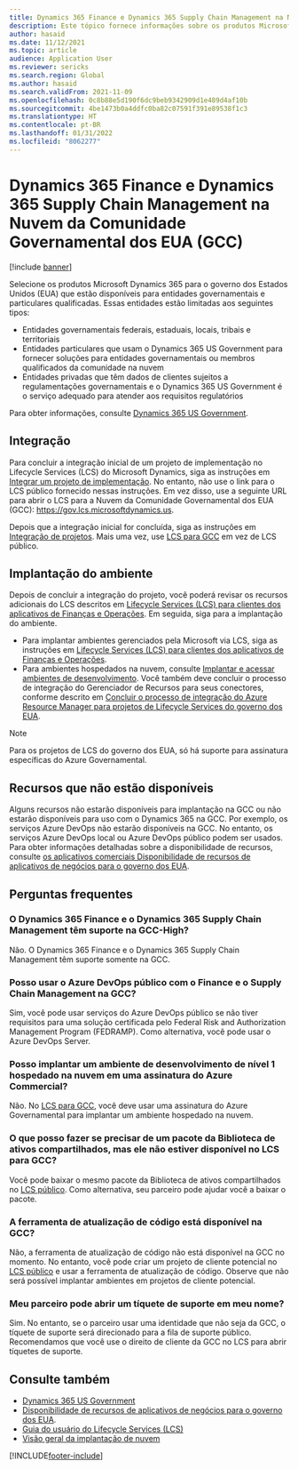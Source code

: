 ```yaml
---
title: Dynamics 365 Finance e Dynamics 365 Supply Chain Management na Nuvem da Comunidade Governamental dos EUA (GCC)
description: Este tópico fornece informações sobre os produtos Microsoft Dynamics 365 US Government que estão disponíveis para entidades governamentais e particulares qualificadas.
author: hasaid
ms.date: 11/12/2021
ms.topic: article
audience: Application User
ms.reviewer: sericks
ms.search.region: Global
ms.author: hasaid
ms.search.validFrom: 2021-11-09
ms.openlocfilehash: 0c8b88e5d190f6dc9beb9342909d1e489d4af10b
ms.sourcegitcommit: 4be1473b0a4ddfc0ba82c07591f391e89538f1c3
ms.translationtype: HT
ms.contentlocale: pt-BR
ms.lasthandoff: 01/31/2022
ms.locfileid: "8062277"
---
```

# <a name="dynamics-365-finance-and-dynamics-365-supply-chain-management-in-us-government-community-cloud-gcc"></a>Dynamics 365 Finance e Dynamics 365 Supply Chain Management na Nuvem da Comunidade Governamental dos EUA (GCC)

[!include [banner](../includes/banner.md)]



Selecione os produtos Microsoft Dynamics 365 para o governo dos Estados Unidos (EUA) que estão disponíveis para entidades governamentais e particulares qualificadas. Essas entidades estão limitadas aos seguintes tipos:

- Entidades governamentais federais, estaduais, locais, tribais e territoriais
- Entidades particulares que usam o Dynamics 365 US Government para fornecer soluções para entidades governamentais ou membros qualificados da comunidade na nuvem
- Entidades privadas que têm dados de clientes sujeitos a regulamentações governamentais e o Dynamics 365 US Government é o serviço adequado para atender aos requisitos regulatórios

Para obter informações, consulte [Dynamics 365 US Government](/power-platform/admin/microsoft-dynamics-365-government).

## <a name="onboarding"></a>Integração

Para concluir a integração inicial de um projeto de implementação no Lifecycle Services (LCS) do Microsoft Dynamics, siga as instruções em [Integrar um projeto de implementação](../../../fin-ops-core/fin-ops/imp-lifecycle/onboard.md). No entanto, não use o link para o LCS público fornecido nessas instruções. Em vez disso, use a seguinte URL para abrir o LCS para a Nuvem da Comunidade Governamental dos EUA (GCC): <https://gov.lcs.microsoftdynamics.us>.

Depois que a integração inicial for concluída, siga as instruções em [Integração de projetos](../lifecycle-services/project-onboarding.md). Mais uma vez, use [LCS para GCC](https://gov.lcs.microsoftdynamics.us) em vez de LCS público.

## <a name="environment-deployment"></a>Implantação do ambiente

Depois de concluir a integração do projeto, você poderá revisar os recursos adicionais do LCS descritos em [Lifecycle Services (LCS) para clientes dos aplicativos de Finanças e Operações](../../../fin-ops-core/dev-itpro/lifecycle-services/lcs-works-lcs.md). Em seguida, siga para a implantação do ambiente.

- Para implantar ambientes gerenciados pela Microsoft via LCS, siga as instruções em [Lifecycle Services (LCS) para clientes dos aplicativos de Finanças e Operações](../../../fin-ops-core/dev-itpro/lifecycle-services/lcs-works-lcs.md#new-deployment-experience).
- Para ambientes hospedados na nuvem, consulte [Implantar e acessar ambientes de desenvolvimento](../../../fin-ops-core/dev-itpro/dev-tools/access-instances.md). Você também deve concluir o processo de integração do Gerenciador de Recursos para seus conectores, conforme descrito em [Concluir o processo de integração do Azure Resource Manager para projetos de Lifecycle Services do governo dos EUA](arm-onbarding-us-goverment.md).

> [!NOTE]
> Para os projetos de LCS do governo dos EUA, só há suporte para assinatura específicas do Azure Governamental.

## <a name="features-that-arent-available"></a>Recursos que não estão disponíveis

Alguns recursos não estarão disponíveis para implantação na GCC ou não estarão disponíveis para uso com o Dynamics 365 na GCC. Por exemplo, os serviços Azure DevOps não estarão disponíveis na GCC. No entanto, os serviços Azure DevOps local ou Azure DevOps público podem ser usados. Para obter informações detalhadas sobre a disponibilidade de recursos, consulte [os aplicativos comerciais Disponibilidade de recursos de aplicativos de negócios para o governo dos EUA](https://aka.ms/BAPFunctionalParity).

## <a name="frequently-asked-questions"></a>Perguntas frequentes

### <a name="are-dynamics-365-finance-and-dynamics-365-supply-chain-management-supported-in-gcc-high"></a>O Dynamics 365 Finance e o Dynamics 365 Supply Chain Management têm suporte na GCC-High?

Não. O Dynamics 365 Finance e o Dynamics 365 Supply Chain Management têm suporte somente na GCC.

### <a name="can-i-use-public-azure-devops-with-finance-and-supply-chain-management-in-gcc"></a>Posso usar o Azure DevOps público com o Finance e o Supply Chain Management na GCC?

Sim, você pode usar serviços do Azure DevOps público se não tiver requisitos para uma solução certificada pelo Federal Risk and Authorization Management Program (FEDRAMP). Como alternativa, você pode usar o Azure DevOps Server.

### <a name="can-i-deploy-a-cloud-hosted-environment-tier-1-development-environment-on-an-azure-commercial-subscription"></a>Posso implantar um ambiente de desenvolvimento de nível 1 hospedado na nuvem em uma assinatura do Azure Commercial?

Não. No [LCS para GCC](https://gov.lcs.microsoftdynamics.us), você deve usar uma assinatura do Azure Governamental para implantar um ambiente hospedado na nuvem.

### <a name="what-can-i-do-if-i-need-a-package-from-the-shared-asset-library-but-it-isnt-available-in-lcs-for-gcc"></a>O que posso fazer se precisar de um pacote da Biblioteca de ativos compartilhados, mas ele não estiver disponível no LCS para GCC?

Você pode baixar o mesmo pacote da Biblioteca de ativos compartilhados no [LCS público](https://lcs.dynamics.com). Como alternativa, seu parceiro pode ajudar você a baixar o pacote.

### <a name="is-the-code-upgrade-tool-available-in-gcc"></a>A ferramenta de atualização de código está disponível na GCC?

Não, a ferramenta de atualização de código não está disponível na GCC no momento. No entanto, você pode criar um projeto de cliente potencial no [LCS público](https://lcs.dynamics.com) e usar a ferramenta de atualização de código. Observe que não será possível implantar ambientes em projetos de cliente potencial.

### <a name="can-my-partner-open-a-support-ticket-on-my-behalf"></a>Meu parceiro pode abrir um tíquete de suporte em meu nome?

Sim. No entanto, se o parceiro usar uma identidade que não seja da GCC, o tíquete de suporte será direcionado para a fila de suporte público. Recomendamos que você use o direito de cliente da GCC no LCS para abrir tíquetes de suporte.

## <a name="see-also"></a>Consulte também

- [Dynamics 365 US Government](/power-platform/admin/microsoft-dynamics-365-government)
- [Disponibilidade de recursos de aplicativos de negócios para o governo dos EUA](https://aka.ms/BAPFunctionalParity).
- [Guia do usuário do Lifecycle Services (LCS)](../../../fin-ops-core/dev-itpro/lifecycle-services/lcs-user-guide.md)
- [Visão geral da implantação de nuvem](../../../fin-ops-core/dev-itpro/deployment/cloud-deployment-overview.md)

[!INCLUDE[footer-include](../../../includes/footer-banner.md)]
